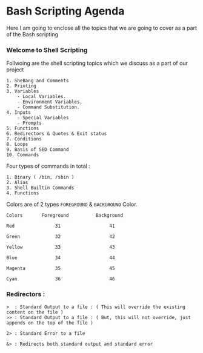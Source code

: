 # Bash Scripting Agenda

Here I am going to enclose all the topics that we are going to cover as a part of the Bash scripting

### Welcome to Shell Scripting


Follwoing are the shell scripting topics which we discuss as a part of our project
```
1. SheBang and Comments
2. Printing
3. Variables
    - Local Variables.
    - Environment Variables.
    - Command Substitution.
4. Inputs
    - Special Variables
    - Prompts
5. Functions
6. Redirectors & Quotes & Exit status 
7. Conditions
8. Loops
9. Basis of SED Command
10. Commands
```

Four types of commands in total :
```
1. Binary ( /bin, /sbin )
2. Alias 
3. Shell Builtin Commands
4. Functions
```

Colors are of 2 types `FOREGROUND` & `BACKGROUND` Color.

```
Colors       Foreground          Background

Red               31                  41

Green             32                  42

Yellow            33                  43

Blue              34                  44

Magenta           35                  45

Cyan              36                  46
```


### Redirectors :

```
>  : Standard Output to a file : ( This will override the existing content on the file )
>> : Standard Output to a file : ( But, this will not override, just appends on the top of the file )

2> : Standard Error to a file  

&> : Redirects both standard output and standard error
```

